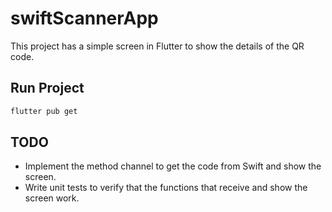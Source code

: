 # swiftScannerApp

This project has a simple screen in Flutter to show the details of the QR code.

## Run Project

```sh
flutter pub get
```

## TODO

- Implement the method channel to get the code from Swift and show the screen.
- Write unit tests to verify that the functions that receive and show the screen work.
